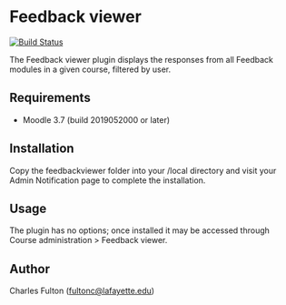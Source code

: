 Feedback viewer
============================

[![Build Status](https://travis-ci.org/LafColITS/moodle-local_feedbackviewer.svg?branch=master)](https://travis-ci.org/LafColITS/moodle-local_feedbackviewer)

The Feedback viewer plugin displays the responses from all Feedback modules in a given course, filtered by user.

Requirements
------------
- Moodle 3.7 (build 2019052000 or later)

Installation
------------
Copy the feedbackviewer folder into your /local directory and visit your Admin Notification page to complete the installation.

Usage
-----
The plugin has no options; once installed it may be accessed through Course administration > Feedback viewer.

Author
-----
Charles Fulton (fultonc@lafayette.edu)
